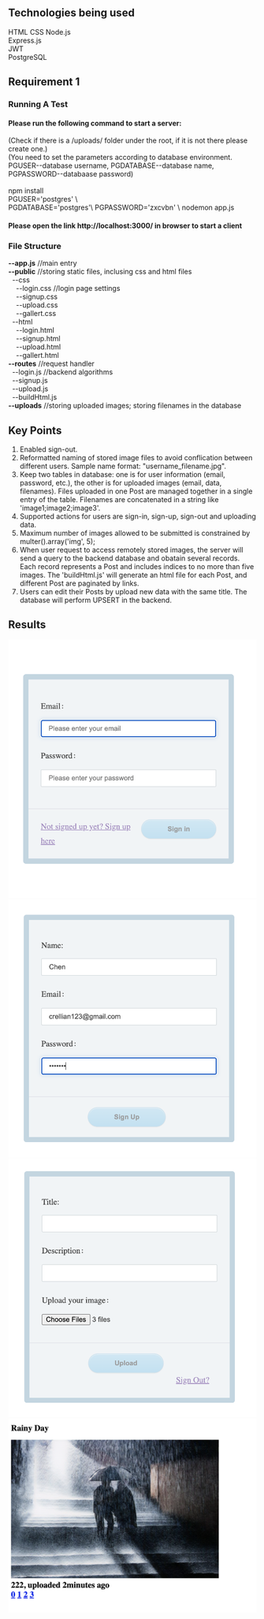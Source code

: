 ## Technologies being used
HTML
CSS
Node.js <br />
Express.js <br />
JWT <br />
PostgreSQL

## Requirement 1

### Running A Test
#### Please run the following command to start a server: 
(Check if there is a /uploads/ folder under the root, if it is not there please create one.)<br />
(You need to set the parameters according to database environment. PGUSER--database username, PGDATABASE--database name, PGPASSWORD--databaase password)<br /><br />
npm install <br />
PGUSER='postgres' \\\
PGDATABASE='postgres'\\
PGPASSWORD='zxcvbn' \\
nodemon app.js
#### Please open the link http://localhost:3000/ in browser to start a client 


### File Structure
**--app.js**   //main entry<br />
**--public** //storing static files, inclusing css and html files<br />
&nbsp;&nbsp;--css<br />
&nbsp;&nbsp;&nbsp;&nbsp;--login.css //login page settings<br />
&nbsp;&nbsp;&nbsp;&nbsp;--signup.css<br />
&nbsp;&nbsp;&nbsp;&nbsp;--upload.css<br />
&nbsp;&nbsp;&nbsp;&nbsp;--gallert.css<br />
&nbsp;&nbsp;--html<br />
&nbsp;&nbsp;&nbsp;&nbsp;--login.html<br />
&nbsp;&nbsp;&nbsp;&nbsp;--signup.html<br />
&nbsp;&nbsp;&nbsp;&nbsp;--upload.html<br />
&nbsp;&nbsp;&nbsp;&nbsp;--gallert.html<br />
**--routes**  //request handler<br />
&nbsp;&nbsp;--login.js   //backend algorithms<br />
&nbsp;&nbsp;--signup.js<br />
&nbsp;&nbsp;--upload.js<br />
&nbsp;&nbsp;--buildHtml.js<br />
**--uploads** //storing uploaded images; storing filenames in the database


## Key Points
1. Enabled sign-out. 
2. Reformatted naming of stored image files to avoid conflication between different users. Sample name format: "username_filename.jpg".
3. Keep two tables in database: one is for user information (email, password, etc.), the other is for uploaded images (email, data, filenames). Files uploaded in one Post are managed together in a single entry of the table. Filenames are concatenated in a string like 'image1;image2;image3'.
5. Supported actions for users are sign-in, sign-up, sign-out and uploading data.
6. Maximum number of images allowed to be submitted is constrained by multer().array('img', 5);
7. When user request to access remotely stored images, the server will send a query to the backend database and obatain several records. Each record represents a Post and includes indices to no more than five images. The 'buildHtml.js' will generate an html file for each Post, and different Post are paginated by links.
8. Users can edit their Posts by upload new data with the same title. The database will perform UPSERT in the backend.

## Results
![Alt text](images/login.png?raw=true "Title")
![Alt text](images/signup.png?raw=true "Title")
![Alt text](images/upload.png?raw=true "Title")
![Alt text](images/gallery.png?raw=true "Title")
